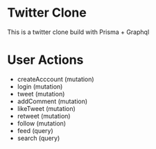 # Twitter Clone
This is a twitter clone build with Prisma + Graphql

# User Actions
- createAcccount (mutation)
- login (mutation)
- tweet (mutation)
- addComment (mutation)
- likeTweet (mutation)
- retweet (mutation)
- follow (mutation)
- feed (query)
- search (query)
